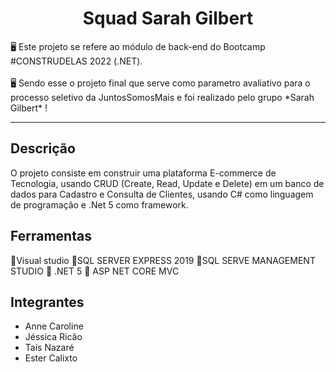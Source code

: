 
<h1 align="center">Squad Sarah Gilbert</h1>


<p align=“center”>🖥  Este projeto se refere ao módulo de back-end do Bootcamp #CONSTRUDELAS 2022 (.NET). <br></br>
  🖥 Sendo esse o projeto final que serve como parametro avaliativo para o processo seletivo da JuntosSomosMais e foi realizado pelo grupo *Sarah Gilbert* !</p>
<hr>


<h2> Descrição </h2

## O projeto consiste em construir uma plataforma E-commerce de Tecnologia, usando CRUD (Create, Read, Update e Delete) em um banco de dados para Cadastro e Consulta de Clientes, usando C# como linguagem de programação e .Net 5 como framework.
  
  
## Ferramentas

📌Visual studio
📌SQL SERVER EXPRESS 2019
📌SQL SERVE MANAGEMENT STUDIO
📌 .NET 5
📌 ASP NET CORE MVC





## Integrantes
- Anne Caroline
- Jéssica Ricão
- Taís Nazaré
- Ester Calixto


